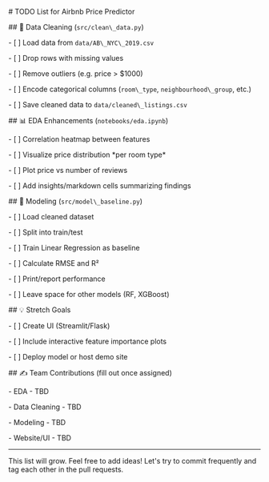 \# TODO List for Airbnb Price Predictor



\## 🧹 Data Cleaning (`src/clean\_data.py`)

\- \[ ] Load data from `data/AB\_NYC\_2019.csv`

\- \[ ] Drop rows with missing values

\- \[ ] Remove outliers (e.g. price > $1000)

\- \[ ] Encode categorical columns (`room\_type`, `neighbourhood\_group`, etc.)

\- \[ ] Save cleaned data to `data/cleaned\_listings.csv`



\## 📊 EDA Enhancements (`notebooks/eda.ipynb`)

\- \[ ] Correlation heatmap between features

\- \[ ] Visualize price distribution \*per room type\*

\- \[ ] Plot price vs number of reviews

\- \[ ] Add insights/markdown cells summarizing findings



\## 🤖 Modeling (`src/model\_baseline.py`)

\- \[ ] Load cleaned dataset

\- \[ ] Split into train/test

\- \[ ] Train Linear Regression as baseline

\- \[ ] Calculate RMSE and R²

\- \[ ] Print/report performance

\- \[ ] Leave space for other models (RF, XGBoost)



\## 💡 Stretch Goals

\- \[ ] Create UI (Streamlit/Flask)

\- \[ ] Include interactive feature importance plots

\- \[ ] Deploy model or host demo site



\## ✍️ Team Contributions (fill out once assigned)

\- EDA - TBD

\- Data Cleaning - TBD

\- Modeling - TBD

\- Website/UI - TBD



---

This list will grow. Feel free to add ideas! Let's try to commit frequently and tag each other in the pull requests.




